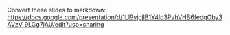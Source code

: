 
Convert these slides to markdown: https://docs.google.com/presentation/d/1Ll9vjcjlB1Y4ld3PvhVHB6fedqOby3AVzV_9LGg7jAU/edit?usp=sharing
